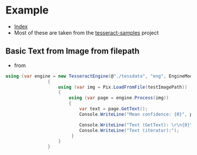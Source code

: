 # Example
* [Index](./ReadMe.md)
* Most of these are taken from the [tesseract-samples](https://github.com/charlesw/tesseract-samples) project

## Basic Text from Image from filepath
* from
```cs
using (var engine = new TesseractEngine(@"./tessdata", "eng", EngineMode.Default))
                {
                    using (var img = Pix.LoadFromFile(testImagePath))
                    {
                        using (var page = engine.Process(img))
                        {
                            var text = page.GetText();
                            Console.WriteLine("Mean confidence: {0}", page.GetMeanConfidence());

                            Console.WriteLine("Text (GetText): \r\n{0}", text);
                            Console.WriteLine("Text (iterator):");
                         }
                    }
                }
```
